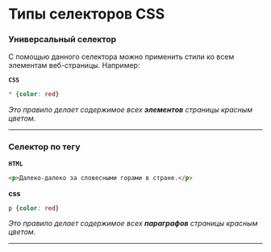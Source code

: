 # Типы селекторов CSS

### Универсальный селектор
С помощью данного селектора можно применить стили ко всем элементам веб-страницы. Например:

**`CSS`**
```css
* {color: red}
```
*Это правило делает содержимое всех **элементов** страницы красным цветом.*
***

### Селектор по тегу

**`HTML`**
```html
<p>Далеко-далеко за словесными горами в стране.</p>
```
**css**
```css
p {color: red}
```
*Это правило делает содержимое всех **параграфов** страницы красным цветом.*
***
